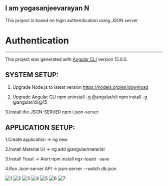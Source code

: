 I am yogasanjeevarayan N
--------------------------
This project is based on login authendication using JSON server

# Authentication
-----------------
This project was generated with [Angular CLI](https://github.com/angular/angular-cli) version 15.0.0.

SYSTEM SETUP:
-------------

1. Upgrade Node.js to latest version
https://nodejs.org/en/download

2. Upgrade Angular CLI
npm uninstall -g @angular/cli
npm install -g @angular/cli@15

3.Install the JSON-SERVER
npm i json-server

APPLICATION SETUP:
------------------
1.Create application -> ng new <Applicationname>

2.Install Material UI -> ng add @angular/material

3.Install Toast -> Alert npm install ngx-toastr -save

4.Run Json-server API -> json-server --watch db.json



![1](https://user-images.githubusercontent.com/106137360/221138140-da764c81-7bed-4266-81bf-1d9c2fd4696c.png)
![2](https://user-images.githubusercontent.com/106137360/221138275-bca65da7-4bfc-4a4e-a03a-20b71680c53a.png)
![3](https://user-images.githubusercontent.com/106137360/221138277-49b14f80-8654-4860-9118-65592a7b3bc4.png)
![4](https://user-images.githubusercontent.com/106137360/221138291-53821239-8ef0-4da2-a442-d7a883600e9d.png)
![5](https://user-images.githubusercontent.com/106137360/221138493-96a3437e-3923-4203-b6d8-665a5c35cfbc.png)
![6](https://user-images.githubusercontent.com/106137360/221138494-092d2034-cac4-4adb-b539-feb5a615cacd.png)
![7](https://user-images.githubusercontent.com/106137360/221138512-b7515269-d00c-4168-8911-051bcedf3fe2.png)


